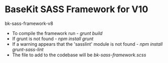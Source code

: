 # BaseKit SASS Framework for V10
bk-sass-framework-v8

* To compile the framework run - *grunt build*
* If grunt is not found - *npm install grunt*
* If a warning appears that the 'sasslint' module is not found - *npm install grunt-sass-lint*
* The file to add to the codebase will be *bk-sass-framework.scss*
